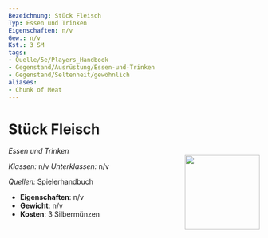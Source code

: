 ```yaml
---
Bezeichnung: Stück Fleisch
Typ: Essen und Trinken
Eigenschaften: n/v
Gew.: n/v
Kst.: 3 SM
tags:
- Quelle/5e/Players_Handbook
- Gegenstand/Ausrüstung/Essen-und-Trinken
- Gegenstand/Seltenheit/gewöhnlich
aliases:
- Chunk of Meat
---
```

# Stück Fleisch
*Essen und Trinken*  
<img src="Symbolik/Gegenstände.webp" align="right" width="150">

_Klassen:_ n/v 
_Unterklassen:_  n/v

_Quellen:_ Spielerhandbuch

- **Eigenschaften**: n/v
- **Gewicht**: n/v
- **Kosten**: 3 Silbermünzen